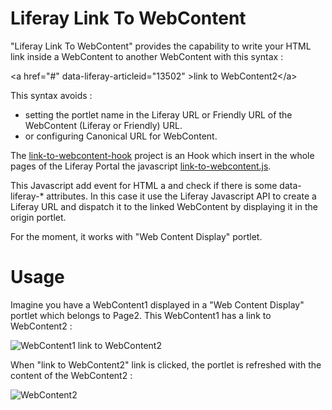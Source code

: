 Liferay Link To WebContent
==========================

"Liferay Link To WebContent" provides the capability to write your HTML link inside a WebContent to another WebContent with this syntax : 

  &lt;a href="#" data-liferay-articleid="13502" &gt;link to WebContent2&lt;/a&gt;

This syntax avoids :

 * setting the portlet name in the Liferay URL or Friendly URL of the WebContent (Liferay or Friendly) URL.
 * or configuring Canonical URL for WebContent.

The [link-to-webcontent-hook](https://github.com/angelozerr/liferay-link-to-webcontent/tree/master/link-to-webcontent-hook) project is an Hook which insert in the whole pages of the Liferay Portal the javascript [link-to-webcontent.js](https://github.com/angelozerr/liferay-link-to-webcontent/blob/master/link-to-webcontent-hook/docroot/META-INF/custom_jsps/html/js/link-to-webcontent.js).

This Javascript add event for HTML a and check if there is some data-liferay-* attributes. In this case it use the Liferay Javascript API to create a Liferay URL and dispatch it to the linked WebContent by displaying it in the origin portlet.

For the moment, it works with "Web Content Display" portlet.

# Usage

Imagine you have a WebContent1 displayed in a "Web Content Display" portlet which belongs to Page2. This WebContent1 has a link to WebContent2 : 

![WebContent1 link to WebContent2](https://github.com/angelozerr/liferay-link-to-webcontent/wiki/images/WebContent1InPage2.png)

When "link to WebContent2" link is clicked, the portlet is refreshed with the content of the WebContent2 : 

![WebContent2](https://github.com/angelozerr/liferay-link-to-webcontent/wiki/images/WebContent2InPage2.png)
